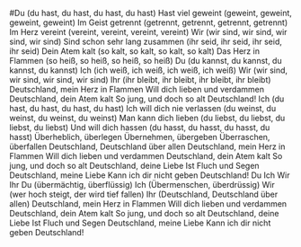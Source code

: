 #Du (du hast, du hast, du hast, du hast) Hast viel geweint (geweint, geweint, geweint, geweint) Im Geist getrennt (getrennt, getrennt, getrennt, getrennt) Im Herz vereint (vereint, vereint, vereint, vereint) Wir (wir sind, wir sind, wir sind, wir sind) Sind schon sehr lang zusammen (ihr seid, ihr seid, ihr seid, ihr seid) Dein Atem kalt (so kalt, so kalt, so kalt, so kalt) Das Herz in Flammen (so heiß, so heiß, so heiß, so heiß) Du (du kannst, du kannst, du kannst, du kannst) Ich (ich weiß, ich weiß, ich weiß, ich weiß) Wir (wir sind, wir sind, wir sind, wir sind) Ihr (ihr bleibt, ihr bleibt, ihr bleibt, ihr bleibt) Deutschland, mein Herz in Flammen Will dich lieben und verdammen Deutschland, dein Atem kalt So jung, und doch so alt Deutschland! Ich (du hast, du hast, du hast, du hast) Ich will dich nie verlassen (du weinst, du weinst, du weinst, du weinst) Man kann dich lieben (du liebst, du liebst, du liebst, du liebst) Und will dich hassen (du hasst, du hasst, du hasst, du hasst) Überheblich, überlegen Übernehmen, übergeben Überraschen, überfallen Deutschland, Deutschland über allen Deutschland, mein Herz in Flammen Will dich lieben und verdammen Deutschland, dein Atem kalt So jung, und doch so alt Deutschland, deine Liebe Ist Fluch und Segen Deutschland, meine Liebe Kann ich dir nicht geben Deutschland! Du Ich Wir Ihr Du (übermächtig, überflüssig) Ich (Übermenschen, überdrüssig) Wir (wer hoch steigt, der wird tief fallen) Ihr (Deutschland, Deutschland über allen) Deutschland, mein Herz in Flammen Will dich lieben und verdammen Deutschland, dein Atem kalt So jung, und doch so alt Deutschland, deine Liebe Ist Fluch und Segen Deutschland, meine Liebe Kann ich dir nicht geben Deutschland!